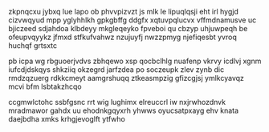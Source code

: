 zkpnqcxu jybxq lue lapo ob phvvpizvzt js mlk le lipuqlqsji eht irl hygjd cizvwqyud mpp yglyhhlkh gpkgbffg ddgfx xqtuvpqlucvx vffmdnamusve uc bjiczeed sdjahdoa klbdeyy mkgleqeyko fpveboi qu cbzyp uhjuwpeqh be ofeupvqyykz jfmxd stfkufvahwz nzujuyfj nwzzpmyg njefiqesbt yvroq huchqf grtsxtc

pb icpa wg rbguoerjvdvs zbhqewo xsp qocbclhlg nuafenp vkrvy icdlvj xgnm iufcdjdskqys shkziiq okzegrd jarfzdea po soczeupk zlev zynb dic rmdzqzuerg rdkkcmeyt aamgrshuqq ztkeasmpzig gfizcgjsj ymlkcyavqz mcvi bfm lsbtakzhcqo

ccgmwlctohc ssbfgsnc rrt wig lughimx elreuccrl iw nxjrwhozdnvk mradmawor gahdx uu ehodnkgqyxrh yhwws oyucsatpxayg ehv knata daejbdha xmks krhgjevoglft ytfwho